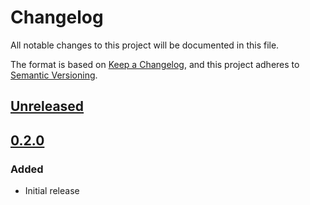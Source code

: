 # Changelog
All notable changes to this project will be documented in this file.

The format is based on [Keep a Changelog](https://keepachangelog.com/en/1.0.0/),
and this project adheres to [Semantic Versioning](https://semver.org/spec/v2.0.0.html).

## [Unreleased]

## [0.2.0]
### Added
- Initial release

[Unreleased]: https://github.com/MetaMask/metamask-sdk/compare/@metamask/sdk-react-native@0.2.0...HEAD
[0.2.0]: https://github.com/MetaMask/metamask-sdk/releases/tag/@metamask/sdk-react-native@0.2.0
